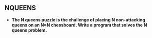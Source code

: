 ## NQUEENS

- **The N queens puzzle is the challenge of placing N non-attacking queens on an N×N chessboard. Write a program that solves the N queens problem.**